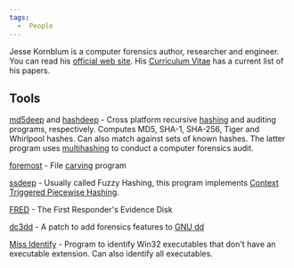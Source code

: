 ```yaml
---
tags:
  -  People
---
```

Jesse Kornblum is a computer forensics author, researcher and engineer.
You can read his [official web site](http://jessekornblum.com/). His
[Curriculum Vitae](http://jessekornblum.com/kornblum-cv.pdf) has a
current list of his papers.

## Tools

[md5deep](md5deep.md) and [hashdeep](hashdeep "wikilink") -
Cross platform recursive [hashing](hashing.md) and auditing
programs, respectively. Computes MD5, SHA-1, SHA-256, Tiger and
Whirlpool hashes. Can also match against sets of known hashes. The
latter program uses [multihashing](multihashing.md) to conduct a
computer forensics audit.

[foremost](foremost.md) - File [carving](carving "wikilink")
program

[ssdeep](ssdeep.md) - Usually called Fuzzy Hashing, this program
implements [Context Triggered Piecewise
Hashing](context_triggered_piecewise_hashing.md).

[FRED](first_responder's_evidence_disk.md) - The First
Responder's Evidence Disk

[dc3dd](dc3dd.md) - A patch to add forensics features to [GNU
dd](dd.md)

[Miss Identify](miss_identify.md) - Program to identify Win32
executables that don't have an executable extension. Can also identify
all executables.

